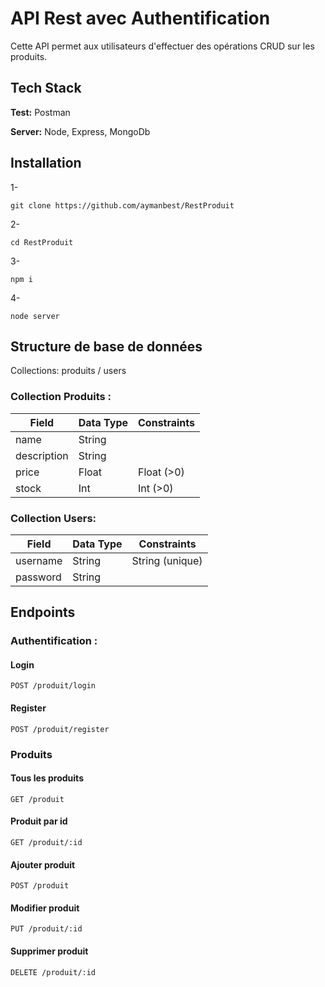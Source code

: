 
# API Rest avec Authentification

Cette API permet aux utilisateurs d'effectuer des opérations CRUD sur les produits.

## Tech Stack

**Test:** Postman

**Server:** Node, Express, MongoDb


## Installation
1- 
```
git clone https://github.com/aymanbest/RestProduit
```

2-
```
cd RestProduit
```

3-
```
npm i 
```

4- 
```
node server
```




## Structure de base de données
Collections: produits / users

### Collection Produits :
| Field        | Data Type | Constraints |
|--------------|-----------|-------------|
| name         | String    |             |
| description  | String    |             |
| price        | Float     | Float (>0)  |
| stock        | Int       | Int (>0)    |

### Collection Users: 
| Field      | Data Type | Constraints    |
|------------|-----------|----------------|
| username   | String    | String (unique)|
| password   | String    |                |

## Endpoints
### Authentification :

#### Login
```
POST /produit/login
```

#### Register
```
POST /produit/register
```

### Produits

#### Tous les produits
```
GET /produit
```

#### Produit par id
```
GET /produit/:id
```

#### Ajouter produit
```
POST /produit
```

#### Modifier produit
```
PUT /produit/:id
```

#### Supprimer produit
```
DELETE /produit/:id
```
